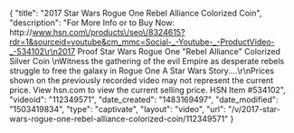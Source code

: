 {
    "title": "2017 Star Wars Rogue One Rebel Alliance Colorized Coin",
    "description": "For More Info or to Buy Now: http:\/\/www.hsn.com\/products\/seo\/8324615?rdr=1&sourceid=youtube&cm_mmc=Social-_-Youtube-_-ProductVideo-_-534102\r\n2017 Proof Star Wars Rogue One \"Rebel Alliance\" Colorized Silver Coin  \nWitness the gathering of the evil Empire as desperate rebels struggle to free the galaxy in Rogue One A Star Wars Story....\r\nPrices shown on the previously recorded video may not represent the current price.  View hsn.com to view the current selling price. HSN Item #534102",
    "videoid": "112349571",
    "date_created": "1483169497",
    "date_modified": "1503419834",
    "type": "captivate",
    "layout": "video",
    "url": "\/v\/2017-star-wars-rogue-one-rebel-alliance-colorized-coin\/112349571"
}